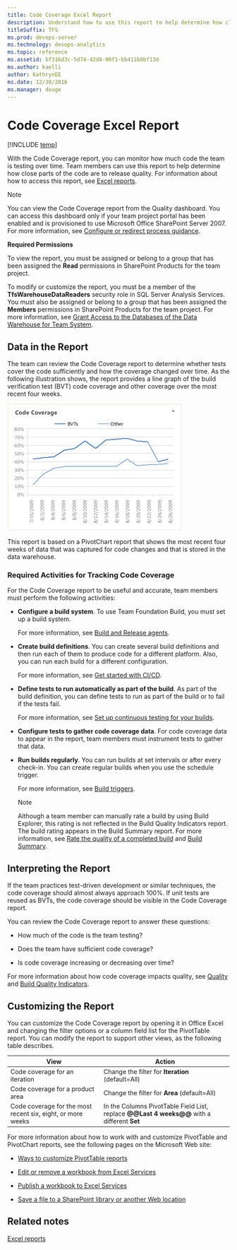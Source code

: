 ```yaml
---
title: Code Coverage Excel Report 
description: Understand how to use this report to help determine how close parts of the code are to release quality - Team Foundation Server  
titleSuffix: TFS
ms.prod: devops-server
ms.technology: devops-analytics
ms.topic: reference
ms.assetid: bf316d3c-5d74-42d4-90f1-bb411b0bf13d
ms.author: kaelli
author: KathrynEE
ms.date: 12/30/2016
ms.manager: douge
---
```


# Code Coverage Excel Report

[!INCLUDE [temp](../_shared/tfs-sharepoint-version.md)]

With the Code Coverage report, you can monitor how much code the team is testing over time. Team members can use this report to help determine how close parts of the code are to release quality. For information about how to access this report, see [Excel reports](excel-reports.md).  
  
> [!NOTE]
>  You can view the Code Coverage report from the Quality dashboard. You can access this dashboard only if your team project portal has been enabled and is provisioned to use Microsoft Office SharePoint Server 2007. For more information, see [Configure or redirect process guidance](../sharepoint-dashboards/configure-or-redirect-process-guidance.md).  
  
 **Required Permissions**  
  
 To view the report, you must be assigned or belong to a group that has been assigned the **Read** permissions in SharePoint Products for the team project.  
  
 To modify or customize the report, you must be a member of the **TfsWarehouseDataReaders** security role in SQL Server Analysis Services. You must also be assigned or belong to a group that has been assigned the **Members** permissions in SharePoint Products for the team project. For more information, see [Grant Access to the Databases of the Data Warehouse for Team System](../admin/grant-permissions-to-reports.md).  
  
##  <a name="Data"></a> Data in the Report  
 The team can review the Code Coverage report to determine whether tests cover the code sufficiently and how the coverage changed over time. As the following illustration shows, the report provides a line graph of the build verification test (BVT) code coverage and other coverage over the most recent four weeks.  
  
 ![Code Coverage Report](_img/procguid_codecoverage.png "ProcGuid_CodeCoverage")  
  
 This report is based on a PivotChart report that shows the most recent four weeks of data that was captured for code changes and that is stored in the data warehouse.  
  
### Required Activities for Tracking Code Coverage  
 For the Code Coverage report to be useful and accurate, team members must perform the following activities:  
  
-   **Configure a build system**. To use Team Foundation Build, you must set up a build system.  
  
     For more information, see [Build and Release agents](../../pipelines/agents/agents.md).
  
-   **Create build definitions**. You can create several build definitions and then run each of them to produce code for a different platform. Also, you can run each build for a different configuration.  
  
     For more information, see [Get started with CI/CD](../../pipelines/actions/ci-cd-part-1.md).
  
-   **Define tests to run automatically as part of the build**. As part of the build definition, you can define tests to run as part of the build or to fail if the tests fail.  
  
     For more information, see [Set up continuous testing for your builds](../../pipelines/test/set-up-continuous-testing-builds.md).
  
-   **Configure tests to gather code coverage data**. For code coverage data to appear in the report, team members must instrument tests to gather that data.  
  
-   **Run builds regularly**. You can run builds at set intervals or after every check-in. You can create regular builds when you use the schedule trigger.  
  
     For more information, see [Build triggers](../../pipelines/build/triggers.md).
  
    > [!NOTE]
    >  Although a team member can manually rate a build by using Build Explorer, this rating is not reflected in the Build Quality Indicators report. The build rating appears in the Build Summary report. For more information, see [Rate the quality of a completed build](https://msdn.microsoft.com/library/ms181734.aspx) and [Build Summary](../sql-reports/build-summary-report.md).  
  
##  <a name="Interpreting"></a> Interpreting the Report  
 If the team practices test-driven development or similar techniques, the code coverage should almost always approach 100%. If unit tests are reused as BVTs, the code coverage should be visible in the Code Coverage report.  
  
 You can review the Code Coverage report to answer these questions:  
  
-   How much of the code is the team testing?  
  
-   Does the team have sufficient code coverage?  
  
-   Is code coverage increasing or decreasing over time?  
  
 For more information about how code coverage impacts quality, see [Quality](../sharepoint-dashboards/quality-dashboard-agile-cmmi.md) and [Build Quality Indicators](../sql-reports/build-quality-indicators-report.md).  
  
##  <a name="Updating"></a> Customizing the Report  
 You can customize the Code Coverage report by opening it in Office Excel and changing the filter options or a column field list for the PivotTable report. You can modify the report to support other views, as the following table describes.  
  
|View|Action|  
|----------|------------|  
|Code coverage for an iteration|Change the filter for **Iteration** (default=All)|  
|Code coverage for a product area|Change the filter for **Area** (default=All)|  
|Code coverage for the most recent six, eight, or more weeks|In the Columns PivotTable Field List, replace **@@Last 4 weeks@@** with a different **Set**|  
  
 For more information about how to work with and customize PivotTable and PivotChart reports, see the following pages on the Microsoft Web site:  
  
-   [Ways to customize PivotTable reports](http://go.microsoft.com/fwlink/?LinkId=165722)  
  
-   [Edit or remove a workbook from Excel Services](http://go.microsoft.com/fwlink/?LinkId=165723)  
  
-   [Publish a workbook to Excel Services](http://go.microsoft.com/fwlink/?LinkId=165724)  
  
-   [Save a file to a SharePoint library or another Web location](http://go.microsoft.com/fwlink/?LinkId=165725)  
  
## Related notes  
 [Excel reports](excel-reports.md)
